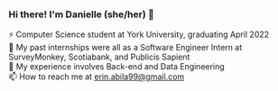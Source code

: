 ### Hi there! I'm Danielle (she/her) 👋   
 
<!--
**erinabila/erinabila** is a ✨ _special_ ✨ repository because its `README.md` (this file) appears on your GitHub profile.
Here are some ideas to get you started:
- 🔭 I’m currently working on ...
- 🌱 I’m currently learning ...
- 👯 I’m looking to collaborate on ...
- 🤔 I’m looking for help with ...
- 💬 Ask me about ...
- 📫 How to reach me: ...
- 😄 Pronouns: ...
- ⚡ Fun fact: ...
-->
⚡ Computer Science student at York University, graduating April 2022  
🌱 My past internships were all as a Software Engineer Intern at SurveyMonkey, Scotiabank, and Publicis Sapient  
🤔 My experience involves Back-end and Data Engineering         
📫 How to reach me at erin.abila99@gmail.com              
